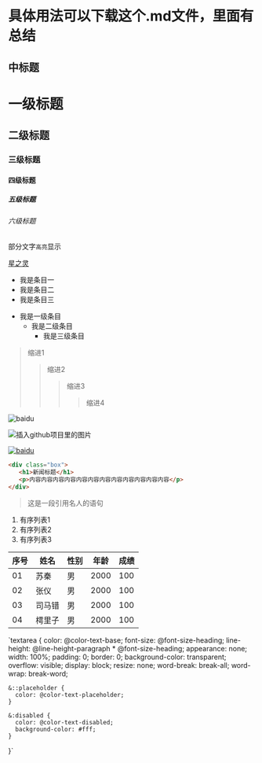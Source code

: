 <!-- 参考资料 -->
<!-- http://blog.csdn.net/guodongxiaren/article/details/23690801 -->
<!-- https://github.com/guodongxiaren/README -->
<!-- http://www.jianshu.com/p/1e402922ee32/ -->



<!-- =上面的文本是大标题，=个数无限制 -->
具体用法可以下载这个.md文件，里面有总结
=======



<!-- -上面的文本是中标题，-个数无限制 -->
中标题
------



<!-- #等级标题 -->
<!-- 使用html5中的<br>实现换行 -->
# 一级标题<br>
## 二级标题<br>
### 三级标题<br>
#### 四级标题<br>
##### 五级标题<br>
###### 六级标题<br>



<!-- 部分文字高亮显示,使用``实现 -->
部分文字`高亮`显示



<!-- 文字超链接 -->
[星之灵](http://www.fosunling.com "复星星灵")



<!-- 列出条目时，每条前面圆点的写法，圆点的实现方法*加一个空格 -->
* 我是条目一
* 我是条目二
* 我是条目三
<!-- 二三级条目,二级条目的圆点是tab+*+空格，三级条目的圆点是两个tab+*+空格 -->
* 我是一级条目
    * 我是二级条目
        * 我是三级条目



<!-- 缩进>,缩进多少就用多少个> -->
>缩进1
>>缩进2
>>>缩进3
>>>>缩进4



<!-- 插入图片，实现方法叹号! + 方括号[ ] + 括号( ) 其中括号里是图片的URL -->
![baidu](http://www.baidu.com/img/bdlogo.gif)
<!-- 插入github项目里的图片 -->
![插入github项目里的图片]( https://github.com/zhBoSir/practice-2017Y/raw/master/markdown语法/images/1.png)
<!-- 给图片加上超链接 -->
[![baidu](http://www.baidu.com/img/bdlogo.gif "百度Logo")](http://baidu.com) 



 <!-- 插入代码片段 -->
 ```html
 <div class="box">
    <h1>新闻标题</h1>
    <p>内容内容内容内容内容内容内容内容内容内容内容内容</p>
 </div>     
 ```



 <!-- 引用文本 -->
 > 这是一段引用名人的语句



 <!-- 有序列表 -->
 1. 有序列表1
 2. 有序列表2
 3. 有序列表3



<!-- 表格 -->
|序号|姓名|性别|年龄|成绩|
|----|----|----|----|----|
|01|苏秦|男|2000|100|
|02|张仪|男|2000|100|
|03|司马错|男|2000|100|
|04|樗里子|男|2000|100|



<!-- 代码块 -->

`textarea {
    color: @color-text-base;
    font-size: @font-size-heading;
    line-height: @line-height-paragraph * @font-size-heading;
    appearance: none;
    width: 100%;
    padding: 0;
    border: 0;
    background-color: transparent;
    overflow: visible;
    display: block;
    resize: none;
    word-break: break-all;
    word-wrap: break-word;

    &::placeholder {
      color: @color-text-placeholder;
    }

    &:disabled {
      color: @color-text-disabled;
      background-color: #fff;
    }
  }`

